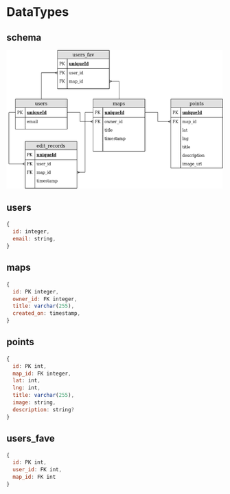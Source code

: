 # DataTypes

## schema

![Wiki Maps Schema](./LHL_Wiki_Maps.png "Wiki Maps Schema")

## users

```js
{
  id: integer,
  email: string,
}
```

## maps

```js
{
  id: PK integer,
  owner_id: FK integer,
  title: varchar(255),
  created_on: timestamp,
}
```

## points

```js
{
  id: PK int,
  map_id: FK integer,
  lat: int,
  lng: int,
  title: varchar(255),
  image: string,
  description: string?
}
```

## users_fave

```js
{
  id: PK int,
  user_id: FK int,
  map_id: FK int
}
```
